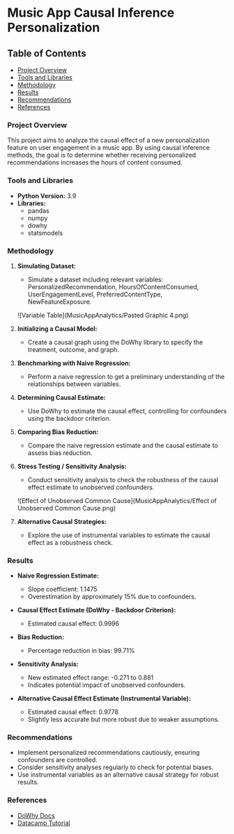 # Music App Causal Inference Personalization

## Table of Contents
- [Project Overview](#project-overview)
- [Tools and Libraries](#tools-and-libraries)
- [Methodology](#methodology)
- [Results](#results)
- [Recommendations](#recommendations)
- [References](#references)

### Project Overview
This project aims to analyze the causal effect of a new personalization feature on user engagement in a music app. By using causal inference methods, the goal is to determine whether receiving personalized recommendations increases the hours of content consumed.

### Tools and Libraries
- **Python Version:** 3.9
- **Libraries:**
  - pandas
  - numpy
  - dowhy
  - statsmodels

### Methodology
1. **Simulating Dataset:**
   - Simulate a dataset including relevant variables: PersonalizedRecommendation, HoursOfContentConsumed, UserEngagementLevel, PreferredContentType, NewFeatureExposure.
   
   ![Variable Table](MusicAppAnalytics/Pasted Graphic 4.png)
   
2. **Initializing a Causal Model:**
   - Create a causal graph using the DoWhy library to specify the treatment, outcome, and graph.

3. **Benchmarking with Naive Regression:**
   - Perform a naive regression to get a preliminary understanding of the relationships between variables.

4. **Determining Causal Estimate:**
   - Use DoWhy to estimate the causal effect, controlling for confounders using the backdoor criterion.

5. **Comparing Bias Reduction:**
   - Compare the naive regression estimate and the causal estimate to assess bias reduction.

6. **Stress Testing / Sensitivity Analysis:**
   - Conduct sensitivity analysis to check the robustness of the causal effect estimate to unobserved confounders.
   
   ![Effect of Unobserved Common Cause](MusicAppAnalytics/Effect of Unobserved Common Cause.png)

7. **Alternative Causal Strategies:**
   - Explore the use of instrumental variables to estimate the causal effect as a robustness check.

### Results
- **Naive Regression Estimate:**
  - Slope coefficient: 1.1475
  - Overestimation by approximately 15% due to confounders.
  
- **Causal Effect Estimate (DoWhy - Backdoor Criterion):**
  - Estimated causal effect: 0.9996
  
- **Bias Reduction:**
  - Percentage reduction in bias: 99.71%
  
- **Sensitivity Analysis:**
  - New estimated effect range: -0.271 to 0.881
  - Indicates potential impact of unobserved confounders.
  
- **Alternative Causal Effect Estimate (Instrumental Variable):**
  - Estimated causal effect: 0.9778
  - Slightly less accurate but more robust due to weaker assumptions.

### Recommendations
- Implement personalized recommendations cautiously, ensuring confounders are controlled.
- Consider sensitivity analyses regularly to check for potential biases.
- Use instrumental variables as an alternative causal strategy for robust results.

### References
- [DoWhy Docs](https://www.pywhy.org/dowhy/v0.11.1/)
- [Datacamp Tutorial](https://www.datacamp.com/tutorial/intro-to-causal-ai-using-the-dowhy-library-in-python)


